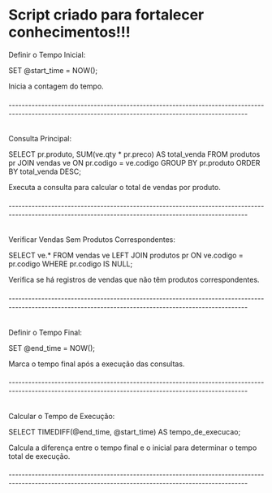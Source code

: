 # Script criado para fortalecer conhecimentos!!!

Definir o Tempo Inicial:

SET @start_time = NOW();

Inicia a contagem do tempo.

<h6>-------------------------------------------------------------------------------------------------------------------------------------------------------</h6>

Consulta Principal:

SELECT pr.produto, SUM(ve.qty * pr.preco) AS total_venda
FROM produtos pr
JOIN vendas ve
ON pr.codigo = ve.codigo
GROUP BY pr.produto
ORDER BY total_venda DESC;

Executa a consulta para calcular o total de vendas por produto.

<h6>-------------------------------------------------------------------------------------------------------------------------------------------------------</h6>

Verificar Vendas Sem Produtos Correspondentes:

SELECT ve.*
FROM vendas ve
LEFT JOIN produtos pr ON ve.codigo = pr.codigo
WHERE pr.codigo IS NULL;

Verifica se há registros de vendas que não têm produtos correspondentes.

<h6>-------------------------------------------------------------------------------------------------------------------------------------------------------</h6>

Definir o Tempo Final:

SET @end_time = NOW();

Marca o tempo final após a execução das consultas.

<h6>-------------------------------------------------------------------------------------------------------------------------------------------------------</h6>

Calcular o Tempo de Execução:

SELECT TIMEDIFF(@end_time, @start_time) AS tempo_de_execucao;

Calcula a diferença entre o tempo final e o inicial para determinar o tempo total de execução.

<h6>-------------------------------------------------------------------------------------------------------------------------------------------------------</h6>

